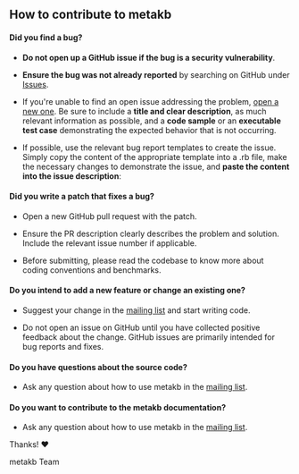 ## How to contribute to metakb

#### **Did you find a bug?**

* **Do not open up a GitHub issue if the bug is a security vulnerability**.

* **Ensure the bug was not already reported** by searching on GitHub under [Issues](https://github.com/cancervariants/metakb/issues).

* If you're unable to find an open issue addressing the problem, [open a new one](https://github.com/cancervariants/metakb/issues/new). Be sure to include a **title and clear description**, as much relevant information as possible, and a **code sample** or an **executable test case** demonstrating the expected behavior that is not occurring.

* If possible, use the relevant bug report templates to create the issue. Simply copy the content of the appropriate template into a .rb file, make the necessary changes to demonstrate the issue, and **paste the content into the issue description**:  


#### **Did you write a patch that fixes a bug?**

* Open a new GitHub pull request with the patch.

* Ensure the PR description clearly describes the problem and solution. Include the relevant issue number if applicable.

* Before submitting, please read the codebase to know more about coding conventions and benchmarks.

#### **Do you intend to add a new feature or change an existing one?**

* Suggest your change in the [mailing list](todo) and start writing code.

* Do not open an issue on GitHub until you have collected positive feedback about the change. GitHub issues are primarily intended for bug reports and fixes.

#### **Do you have questions about the source code?**

* Ask any question about how to use metakb in the [mailing list](todo).

#### **Do you want to contribute to the metakb documentation?**

* Ask any question about how to use metakb in the [mailing list](todo).

Thanks! :heart:

metakb Team
